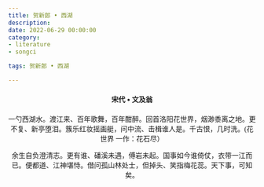 ```yaml
---
title: 贺新郎 • 西湖
description:
date: 2022-06-29 00:00:00
category:
- literature
- songci

tags: 贺新郎 • 西湖

---
```


<div id="poem-author">
    宋代 • 文及翁
</div>
<div id="poem-body">
<p class="poem-paragraph">一勺西湖水。渡江来、百年歌舞，百年酣醉。回首洛阳花世界，烟渺黍离之地。更不复、新亭堕泪。簇乐红妆摇画艇，问中流、击楫谁人是。千古恨，几时洗。(花世界 一作：花石尽）</p>
<p class="poem-paragraph">余生自负澄清志。更有谁、磻溪未遇，傅岩未起。国事如今谁倚仗，衣带一江而已。便都道、江神堪恃。借问孤山林处士，但掉头、笑指梅花蕊。天下事，可知矣。</p>

</div>

<style>

#poem-author {
    width: 100%;
    text-align: center;
    margin: 20px 0;
    font-weight: bold;
}
#poem-body {
    width: 100%;
    text-align: center;
}
.poem-paragraph {
    font-family: "仿宋"
}

</style>